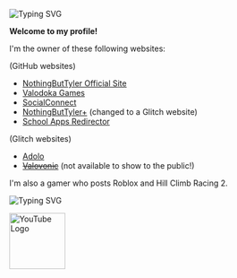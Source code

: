 <link rel="stylesheet" href="https://cdnjs.cloudflare.com/ajax/libs/font-awesome/6.0.0-beta3/css/all.min.css">

<!--<a href="https://git.io/typing-svg">-->
<img src="https://readme-typing-svg.demolab.com?font=Comic+Sans+MS&pause=1000&color=00FFFF&center=true&vCenter=true&width=435&lines=NothingButTyler;Roblox%2FHCR2+content+creator;A+YouTuber+with+7.47k+subscribers;Owner+of+several+websites;%3A)" alt="Typing SVG" /><!--</a>-->

**Welcome to my profile!**

I'm the owner of these following websites:

(GitHub websites)
- <a href="//nothingbuttyler.github.io">NothingButTyler Official Site</a>
- <a href="//valodokagames.github.io">Valodoka Games</a>
- <a href="//social-connect.github.io">SocialConnect</a>
- <a href="//nothingbuttylerplus.github.io">NothingButTyler+</a> (changed to a Glitch website)
- <a href="//schoolappsredirector.github.io">School Apps Redirector</a>

(Glitch websites)
- <a href="//adolo.glitch.me">Adolo</a>
- <a href="//#" disabled><s>Valovonic</s></a> (not available to show to the public!)

I'm also a gamer who posts Roblox and Hill Climb Racing 2.

<!--<a href="https://git.io/typing-svg">-->
<img src="https://readme-typing-svg.demolab.com?font=Comic+Sans+MS&pause=1000&color=00FFFF&center=true&vCenter=true&width=435&lines=Social+Media;Check+out+all+the+social+media+I+have;Subscribe+to+my+YouTube+channel!;%3A)" alt="Typing SVG" /><!--</a>-->

<img src="https://upload.wikimedia.org/wikipedia/commons/f/fc/YouTube_play_button_square_%282013-2017%29.svg" alt="YouTube Logo" width="100" height="100">
